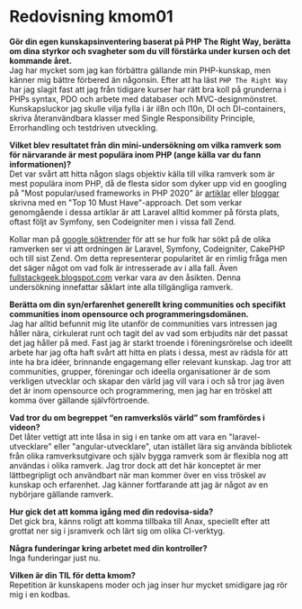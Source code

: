 ---
---
Redovisning kmom01
=========================

**Gör din egen kunskapsinventering baserat på PHP The Right Way, berätta om dina styrkor och svagheter som du vill förstärka under kursen och det kommande året.**  
Jag har mycket som jag kan förbättra gällande min PHP-kunskap, men känner mig bättre förbered än någonsin. Efter att ha läst `PHP The Right Way` har jag slagit fast att jag från tidigare kurser har rätt bra koll på grunderna i PHPs syntax, PDO och arbete med databaser och MVC-designmönstret. Kunskapsluckor jag skulle vilja fylla i är il8n och l10n, DI och DI-containers, skriva återanvändbara klasser med Single Responsibility Principle, Errorhandling och testdriven utveckling.

**Vilket blev resultatet från din mini-undersökning om vilka ramverk som för närvarande är mest populära inom PHP (ange källa var du fann informationen)?**  
Det var svårt att hitta någon slags objektiv källa till vilka ramverk som är mest populära inom PHP, då de flesta sidor som dyker upp vid en googling på "Most popular/used frameworks in PHP 2020" är [artiklar](https://hackr.io/blog/best-php-frameworks) eller [bloggar](https://meetadeveloper.com/10-best-php-frameworks-for-website-development-in-2020-ad1507a0f9f4) skrivna med en "Top 10 Must Have"-approach. Det som verkar genomgående i dessa artiklar är att Laravel alltid kommer på första plats, oftast följt av Symfony, sen Codeigniter men i vissa fall Zend.

Kollar man på [google söktrender](https://trends.google.com/trends/explore?cat=5&q=%2Fm%2F0jwy148,%2Fm%2F09cjcl,Zend,%2Fm%2F02qgdkj,%2Fm%2F09t3sp#TIMESERIES) för att se hur folk har sökt på de olika ramverken ser vi att ordningen är Laravel, Symfony, Codeigniter, CakePHP och till sist Zend. Om detta representerar popularitet är en rimlig fråga men det säger något om vad folk är intresserade av i alla fall. Även [fullstackgeek.blogspot.com](https://fullstackgeek.blogspot.com/2019/05/best-php-frameworks.html) verkar vara av den åsikten. Denna undersökning innefattar såklart inte alla tillgängliga ramverk.

**Berätta om din syn/erfarenhet generellt kring communities och specifikt communities inom opensource och programmeringsdomänen.**  
Jag har alltid befunnit mig lite utanför de communities vars intressen jag håller nära, cirkulerat runt och tagit del av vad som erbjudits när det passat det jag håller på med. Fast jag är starkt troende i föreningsrörelse och ideellt arbete har jag ofta haft svårt att hitta en plats i dessa, mest av rädsla för att inte ha bra idéer, brinnande engagemang eller relevant kunskap. Jag tror att communities, grupper, föreningar och ideella organisationer är de som verkligen utvecklar och skapar den värld jag vill vara i och så tror jag även det är inom opensource och programmering, men jag har en tröskel att komma över gällande självförtroende.

**Vad tror du om begreppet “en ramverkslös värld” som framfördes i videon?**  
Det låter vettigt att inte låsa in sig i en tanke om att vara en "laravel-utvecklare" eller "angular-utvecklare", utan istället lära sig använda bibliotek från olika ramverksutgivare och själv bygga ramverk som är flexibla nog att användas i olika ramverk. Jag tror dock att det här konceptet är mer lättbegripligt och användbart när man kommer över en viss tröskel av kunskap och erfarenhet. Jag känner fortfarande att jag är något av en nybörjare gällande ramverk.

**Hur gick det att komma igång med din redovisa-sida?**  
Det gick bra, känns roligt att komma tillbaka till Anax, speciellt efter att grottat ner sig i jsramverk och lärt sig om olika CI-verktyg.

**Några funderingar kring arbetet med din kontroller?**  
Inga funderingar just nu.

**Vilken är din TIL för detta kmom?**  
Repetition är kunskapens moder och jag inser hur mycket smidigare jag rör mig i en kodbas.
